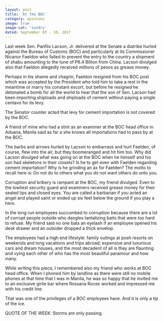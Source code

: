 ```yaml
---
layout: post
title: 'At the BOC'
category: opinions
image: true
image-cat: 'sundry'
dated: September 03 - 10, 2017
---
```


Last week Sen. Panfilo Lacson, Jr. delivered at the Senate a diatribe hurled against the Bureau of Customs (BOC) and particularly at its Commissioner Nicanor Faeldon who failed to prevent the entry to the country a shipment of shabu amounting to the tune of P6.4 Billion from China. Lacson divulged also that Faeldon allegedly received millions of pesos as grease money.

Perhaps in his shame and chagrin, Faeldon resigned from his BOC post which was accepted by the President who told him to take a rest in the meantime or marry his constant escort, but  before he resigned he detonated a bomb for all the world to hear that the son of Sen. Lacson had been importing shiploads and shiploads of cement without paying a single centavo for its levy.

The Senator counter acted that levy for cement importation is not covered by the BOC.

A friend of mine who had a stint as an examiner at the BOC head office in Aduana, Manila said as far a she knows all importations had to pass by at the BOC.

The barbs and arrows hurled by Lacson to embarrass and hurt Faelden, of course, flew into the air, but they boomeranged and hit him too. Why did Lacson divulged what was going on at the BOC when he himself and his son had skeletons in their closets? Is he to get even with Faelden  regarding cement importation? Why is he grinding an ax for Faelden? The motto to recall here is: Do not do to others what you do not want others do unto you.

Corruption and bribery is rampant at the BOC, my friend divulged. Even to the lowliest security guard and examiners received grease money for their sealed lips and closed eyes.  You are called a barbarian if you acted an angel and played saint or ended up six feet below the ground if you play a hero.

In the long run employees succumbed to corruption because there are a lot of corrupt people outside who dangles tantalizing baits that were too hard to refuse. My friend said no one bats an eyelash if an employee opened his desk drawer and an outsider dropped a thick envelop. 

The employees had a high end lifestyle: family outings at posh resorts on weekends and long vacations and trips abroad; expensive and luxurious cars and dream houses, and the most decadent of all is they are flaunting and vying each other of who has the most beautiful paramour and how many.

While writing this piece, I remembered also my friend who works at BOC head office. When I phoned him by landline as there were still no mobile phones at that time that I was in Manila, he was so happy that he invited me to an exclusive girlie bar where Rossana Roces worked and impressed me with his credit line. 

That was one of the privileges of a BOC employees have. And it is only a tip of the ice.

QUOTE OF THE WEEK: Storms are only passing.    